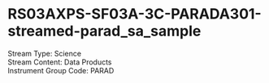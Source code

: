 # RS03AXPS-SF03A-3C-PARADA301-streamed-parad_sa_sample

Stream Type: Science<br>
Stream Content: Data Products<br>
Instrument Group Code: PARAD<br>
